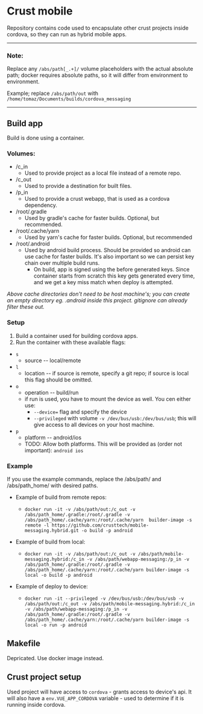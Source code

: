 # Crust mobile
Repository contains code used to encapsulate other crust projects inside cordova, so they can run as hybrid mobile apps.

___
### Note:
Replace any `/abs/path[_.+]/` volume placeholders with the actual absolute path; docker requires absolute paths, so it will differ from environment to environment.

Example; replace `/abs/path/out` with `/home/tomaz/Documents/builds/cordova_messaging`
___

## Build app
Build is done using a container.

### Volumes:
* /c_in
  * Used to provide project as a local file instead of a remote repo.
* /c_out
  * Used to provide a destination for built files.
* /p_in
  * Used to provide a crust webapp, that is used as a cordova dependency.
* /root/.gradle
  * Used by gradle's cache for faster builds. Optional, but recommended.
* /root/.cache/yarn
  * Used by yarn's cache for faster builds. Optional, but recommended
* /root/.android
  * Used by android build process. Should be provided so android can use cache for faster builds. It's also important so we can persist key chain over multiple build runs.
    * On build, app is signed using the before generated keys. Since container starts from scratch this key gets generated every time, and we get a key miss match when deploy is attempted.

*Above cache directories don't need to be host machine's; you can create an empty directory eg. .android inside this project. gitignore can already filter these out.*

### Setup
1. Build a container used for building cordova apps.
2. Run the container with these available flags:
  * `s`
    * source -- local/remote
  * `l`
    * location -- if source is remote, specify a git repo; if source is local this flag should be omitted.
  * `o`
    * operation -- build/run
    * if run is used, you have to mount the device as well. You cen either use:
      * `--device=` flag and specify the device
      * `--privileged` with volume `-v /dev/bus/usb:/dev/bus/usb`; this will give access to all devices on your host machine.
  * `p`
    * platform -- android/ios
    * TODO: Allow both platforms. This will be provided as (order not important): `android ios`

### Example
If you use the example commands, replace the /abs/path/ and /abs/path_home/ with desired paths.
* Example of build from remote repos:
  * `docker run -it -v /abs/path/out:/c_out -v /abs/path_home/.gradle:/root/.gradle -v /abs/path_home/.cache/yarn:/root/.cache/yarn  builder-image -s remote -l https://github.com/crusttech/mobile-messaging.hybrid.git -o build -p android`

* Example of build from local:
  * `docker run -it -v /abs/path/out:/c_out -v /abs/path/mobile-messaging.hybrid:/c_in -v /abs/path/webapp-messaging:/p_in -v /abs/path_home/.gradle:/root/.gradle -v /abs/path_home/.cache/yarn:/root/.cache/yarn builder-image -s local -o build -p android`

* Example of deploy to device:
  * `docker run -it --privileged -v /dev/bus/usb:/dev/bus/usb -v /abs/path/out:/c_out -v /abs/path/mobile-messaging.hybrid:/c_in -v /abs/path/webapp-messaging:/p_in -v /abs/path_home/.gradle:/root/.gradle -v /abs/path_home/.cache/yarn:/root/.cache/yarn builder-image -s local -o run -p android`

## Makefile
Depricated. Use docker image instead.

## Crust project setup
Used project will have access to `cordova` - grants access to device's api. It will also have a `env.VUE_APP_CORDOVA` variable - used to determine if it is running inside cordova.
